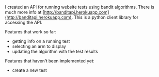 I created an API for running website tests using bandit algorithms. There is much more info at [http://banditapi.herokuapp.com](http://banditapi.herokuapp.com). This is a python client library for accessing the API.

Features that work so far:

* getting info on a running test
* selecting an arm to display
* updating the algorithm with the test results

Features that haven't been implemented yet:

* create a new test
